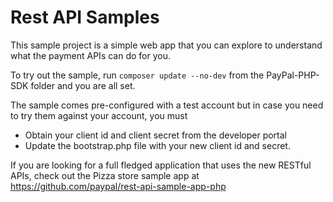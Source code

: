 Rest API Samples
===================

This sample project is a simple web app that you can explore to understand what the payment APIs can do for you.

To try out the sample, run `composer update --no-dev` from the PayPal-PHP-SDK folder and you are all set.

The sample comes pre-configured with a test account but in case you need to try them against your account, you must
   
   * Obtain your client id and client secret from the developer portal
   * Update the bootstrap.php file with your new client id and secret.
   
   
If you are looking for a full fledged application that uses the new RESTful APIs, check out the Pizza store sample app at https://github.com/paypal/rest-api-sample-app-php   
